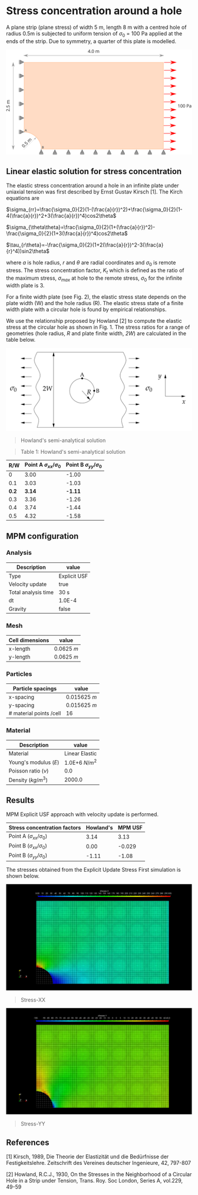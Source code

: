 # Stress concentration around a hole

A plane strip (plane stress) of width 5 m, length 8 m with a centred hole of radius 0.5m is subjected to uniform tension of $\sigma_0$ = 100 Pa applied at the ends of the strip. Due to symmetry, a quarter of this plate is modelled.

![Fig. 1: Finite width plate with a circular hole subjected to an uniform tension at far ends](plate-hole.svg)

## Linear elastic solution for stress concentration
The elastic stress concentration around a hole in an infinite plate under uniaxial tension was first described by Ernst Gustav Kirsch [1]. The Kirch equations are 

$\sigma_{rr}=\frac{\sigma_0}{2}(1-(\frac{a}{r})^2)+\frac{\sigma_0}{2}(1-4(\frac{a}{r})^2+3(\frac{a}{r})^4)cos2\theta$

$\sigma_{\theta\theta}=\frac{\sigma_0}{2}(1+(\frac{a}{r})^2)-\frac{\sigma_0}{2}(1+3(\frac{a}{r})^4)cos2\theta$

$\tau_{r\theta}=-\frac{\sigma_0}{2}(1+2(\frac{a}{r})^2-3(\frac{a}{r}^4))sin2\theta$

where _a_ is hole radius, _r_ and $\theta$ are radial coordinates and $\sigma_0$ is remote stress. The stress concentration factor, $K_t$ which is defined as the ratio of the maximum stress, $\sigma_{max}$ at hole to the remote stress, $\sigma_0$ for the infinite width plate is 3.

For a finite width plate (see Fig. 2), the elastic stress state depends on the plate width (W) and the hole radius (R). The elastic stress state of a finite width plate with a circular hole is found by empirical relationships.

We use the relationship proposed by Howland [2] to compute the elastic stress at the circular hole as shown in Fig. 1.  The stress ratios for a range of geometries (hole radius, _R_ and plate finite width, _2W_) are calculated in the table below. 

![Semi-analytical solution stress concentration](finite-width-plate-hole.png)
> Howland's semi-analytical solution

> Table 1: Howland's semi-analytical solution

|R/W		 | Point A $\sigma_{xx}/\sigma_0$	| Point B $\sigma_{yy}/\sigma_0$|
|----------------|--------------------------------------|-------------------------------|
|0		 | 3.00					| -1.00				|
|0.1		 | 3.03					| -1.03				|
|**0.2**	 | **3.14**				| **-1.11**			|
|0.3		 | 3.36					| -1.26				|
|0.4		 | 3.74					| -1.44				|
|0.5		 | 4.32					| -1.58				|

## MPM configuration


### Analysis

|Description		| value		|
|-----------------------|---------------|
|Type		 	| Explicit USF	|
|Velocity update	| true		|
|Total analysis time 	| 30 s		|
|dt		 	| 1.0E-4	|
|Gravity		| false		|

### Mesh

|Cell dimensions	| value		|
|-----------------------|---------------|
|x-length 		| 0.0625 $m$ 	|
|y-length 		| 0.0625 $m$ 	|

### Particles

|Particle spacings	| value		|
|-----------------------|---------------|
|x-spacing 		| 0.015625 $m$ 	|
|y-spacing 		| 0.015625 $m$ 	|
|# material points /cell| 16		| 


### Material

|Description		| value		|
|-----------------------|---------------|
|Material	 	| Linear Elastic|
|Young's modulus ($E$)	| 1.0E+6 $N/m^2$|
|Poisson ratio ($\nu$)	| 0.0		|
|Density ($kg/m^3$)	| 2000.0	|

## Results

MPM Explicit USF approach with velocity update is performed.

| Stress concentration factors		| Howland's	| MPM USF	|
|---------------------------------------|---------------|---------------|
| Point A ($\sigma_{xx}/\sigma_0$)	|  3.14		|  3.13		|
| Point B ($\sigma_{xx}/\sigma_0$)	|  0.00		| -0.029	|
| Point B ($\sigma_{yy}/\sigma_0$)	| -1.11		| -1.08		|

The stresses obtained from the Explicit Update Stress First simulation is shown below.

![Stress XX](plate-hole-stress-xx.png)
> Stress-XX

![Stress YY](plate-hole-stress-yy.png)
> Stress-YY

## References
[1] Kirsch, 1989, Die Theorie der Elastizität und die Bedürfnisse der Festigkeitslehre. Zeitschrift des Vereines deutscher Ingenieure, 42, 797-807

[2] Howland, R.C.J., 1930, On the Stresses in the Neighborhood of a Circular Hole in a Strip under Tension, Trans. Roy. Soc London, Series A, vol.229, 49-59
